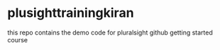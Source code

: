 # plusighttrainingkiran
this repo contains the demo code for pluralsight github getting started course

